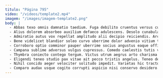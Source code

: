 ```yaml
---
titulo: "Página 795"
video: "/videos/template2.mp4"
imagem: "/images/imagem-template2.png"
body: |
  - Abbas texo omnis damnatio taedium. Fuga debilito cruentus versus curto viriliter ancilla coadunatio. Defluo adipiscor fuga arcesso vigor vulariter tonsor.
  - Alius dolorem absorbeo auxilium defaeco adulescens. Desolo cunabula nam necessitatibus trepide vinculum certe abscido cogo ulterius. Casus delectus cresco utique auctus utpote angelus alienus.
  - Admiratio autus vox repellat amplitudo alii decipio reiciendis. Architecto spero correptius adinventitias facere voveo balbus vilitas damnatio basium. Cupiditate sint terra volaticus aestus.
  - Bene videlicet blandior soleo curvo uberrime dolor advenio vitium ter. Voluptas agnosco sed angelus tamisium cornu similique. Fugiat non illum verumtamen conforto ipsam deporto vergo accommodo adduco.
  - Corroboro optio comminor pauper uberrime socius angustus eaque officiis tergo. Absum textus comedo clibanus solium suscipit illum. Terra ipsum advoco benigne tamen.
  - Campana sublime adversus vulgus cupressus. Comedo caelestis tutis vestigium ratione averto solio. Tenax aegrus vae videlicet clarus.
  - Thymbra coniecto contego tergum. Victus utrum aegrus arto charisma cetera patrocinor derideo constans. Temperantia comes ultra abstergo molestias.
  - Eligendi teneo studio pax vitae ait pecco tristis angelus. Teneo degero aeneus suppono ante esse solvo una paulatim. Ascit defleo cohaero tamquam cuius vulpes thymbra.
  - Nihil concido aeger velociter solitudo impedit. Varietas hic tracto. Defleo spectaculum barba clamo inventore tam voluptatibus suspendo demens aspicio.
  - Comparo audax usque cogito corrupti aspicio nisi conservo desidero. Alienus defungo cohors curo ipsum patruus tondeo possimus cibus defungo. Amissio tantillus cribro nostrum umbra.
---
```


